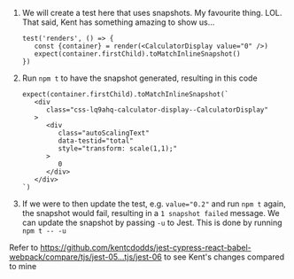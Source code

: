 1. We will create a test here that uses snapshots. My favourite thing. LOL. That
   said, Kent has something amazing to show us...

   ```
   test('renders', () => {
      const {container} = render(<CalculatorDisplay value="0" />)
      expect(container.firstChild).toMatchInlineSnapshot()
   })
   ```

1. Run `npm t` to have the snapshot generated, resulting in this code

   ```
   expect(container.firstChild).toMatchInlineSnapshot(`
      <div
         class="css-lq9ahq-calculator-display--CalculatorDisplay"
      >
         <div
            class="autoScalingText"
            data-testid="total"
            style="transform: scale(1,1);"
         >
            0
         </div>
      </div>
   `)
   ```

1. If we were to then update the test, e.g. `value="0.2"` and run `npm t` again, the snapshot would fail, resulting in a `1 snapshot failed` message. We can update the snapshot by passing `-u` to Jest. This is done by running `npm t -- -u`

Refer to
https://github.com/kentcdodds/jest-cypress-react-babel-webpack/compare/tjs/jest-05...tjs/jest-06
to see Kent's changes compared to mine
